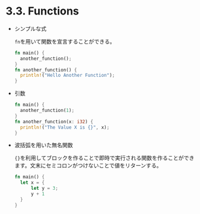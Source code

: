 # 3.3. Functions

- シンプルな式

  `fn`を用いて関数を宣言することができる。

  ```rs
  fn main() {
    another_function();
  }
  fn another_function() {
    println!("Hello Another Function");
  }
  ```

- 引数

  ```rs
  fn main() {
    another_function(1);
  }
  fn another_function(x: i32) {
    println!("The Value X is {}", x);
  }
  ```

- 波括弧を用いた無名関数

  `{}`を利用してブロックを作ることで即時で実行される関数を作ることができます。文末にセミコロンがつけないことで値をリターンする。

  ```rs
  fn main() {
    let x = {
        let y = 3;
        y + 1
    }
  }
  ```
